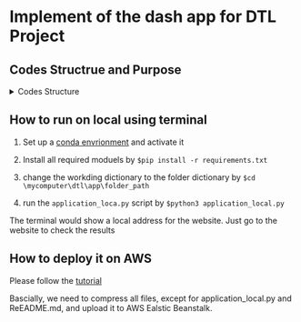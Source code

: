 # Implement of the dash app for DTL Project

## Codes Structrue and Purpose 

<details><summary> Codes Structure </summary>
  
| Folder   | File             | href on web           | Purpose                                                               |
|----------|------------------|-----------------------|-----------------------------------------------------------------------|
| ./       | application_local.py   |                 | The major app script for local run                                    |
|          | application.py   |                       | The major app script for aws run                                      |
|          | imports.py       |                       | to import modules at one step                                         |
|          | sidebar.py       |                       | to set up the sidebar structure                                       |
|          | style.py         |                       | to save some global style settings                                    |
|          | homepage.py      | /                     | to set up the homepage                                                |
|          | background.py    | /project/background   | to set up the background tab under **project** section                |
|          | motivation.py    | /project/motivation   | to set up the motivation tab under **project** section                |
|          | models.py        | /project/model        | to set up the model tab under **project** section                     |
|          | evaluation.py    | /results/plot         | to set up the evaluation tab under **results** section                |
|          | loaddata.py      | part of /results/plot | to load the results and set up the plot tab under **results** section |
|          | download.py      | /download/download    | to  set up the download tab under **download** section                |
|          | XX.cv.gz         |                       | the results table                                                     |
|          | requirements.txt |                       | to collect all moduels needed for the environment                     |
| ./static |                  |                       | to put necessary graphs                                               |

</details>

## How to run on local using terminal 
1. Set up a [conda envrionment](https://docs.conda.io/projects/conda/en/latest/user-guide/tasks/manage-environments.html#creating-an-environment-with-commands) and activate it 

2. Install all required moduels by 
`$pip install -r requirements.txt`

3. change the workding dictionary to the folder dictionary by 
`$cd \mycomputer\dtl\app\folder_path`

4. run the `application_loca.py` script by `$python3 application_local.py`

The terminal would show a local address for the website. Just go to the website to check the results

## How to deploy it on AWS 

Please follow the [tutorial](https://austinlasseter.medium.com/deploying-a-dash-app-with-elastic-beanstalk-console-27a834ebe91d)

Bascially, we need to compress all files, except for application_local.py and ReEADME.md, and upload it to AWS Ealstic Beanstalk. 
